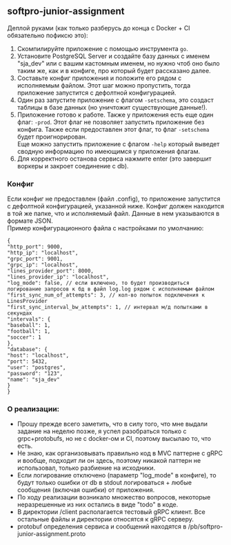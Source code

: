 ## softpro-junior-assignment

Деплой руками (как только разберусь до конца с Docker + CI обязательно пофиксю это):
1. Скомпилируйте приложение с помощью инструмента `go`.
2. Установите PostgreSQL Server и создайте базу данных с именем "sja_dev"
или с вашим кастомным именем, но нужно чтоб оно было таким же, как и в конфиге, про который будет рассказано далее.
3. Составьте конфиг приложения и положите его рядом с исполняемым файлом. Этот шаг можно пропустить, тогда приложение запустится
с дефолтной конфигурацией.
4. Один раз запустите приложение с флагом `-setschema`, это создаст таблицы в базе данных (но уничтожит существующие данные!).
5. Приложение готово к работе. Также у приложения есть еще один флаг: `-prod`. Этот флаг 
не позволяет запустить приложение без конфига. Также если предоставлен этот флаг, то флаг `-setschema` будет проигнорирован.  
Еще можно запустить приложение с флагом `-help` который выведет сводную информацию по имеющимся у приложения флагам.
6. Для корректного останова сервиса нажмите enter (это завершит воркеры и закроет соединение с db).

### Конфиг
Если конфиг не предоставлен (файл .config), то приложение запустится с дефолтной конфигурацией, указанной ниже.
Конфиг должен находится в той же папке, что и исполняемый файл. Данные в нем указываются в формате JSON.  
Пример конфигурационного файла с настройками по умолчанию:

```
{
"http_port": 9000,
"http_ip": "localhost",
"grpc_port": 9001,
"grpc_ip": "localhost",
"lines_provider_port": 8000,
"lines_provider_ip": "localhost",
"log_mode": false, // если включено, то будет производиться логирование запросов к бд в файл log.log рядом с исполняемым файлом
"first_sync_num_of_attempts": 3, // кол-во попыток подключения к LinesProvider
"first_sync_interval_bw_attempts": 1, // интервал м/д попытками в секундах
"intervals": {
"baseball": 1,
"football": 1,
"soccer": 1
},
"database": {
"host": "localhost",
"port": 5432,
"user": "postgres",
"password": "123",
"name": "sja_dev"
}
}
```

### О реализации:
* Прошу прежде всего заметить, что в силу того, что мне выдали задание на неделю позже,
 я успел разобраться только с grpc+protobufs, но не с docker-ом и CI, поэтому высылаю то, что есть.
* Не знаю, как организовывать правильно код в MVC паттерне с gRPC и вообще, подходит ли он здесь, поэтому 
никакой паттерн не использовал, только разбиение на исходники.
* Если логирование отключено (параметр "log_mode" в конфиге), 
то будут только ошибки от db в stdout логироваться + любые сообщения (включая ошибки) от приложения.
* По ходу реализации возникало множество вопросов, некоторые неразрешенные из них остались в виде "todo" в коде.
* В директории /client располагается тестовый gRPC клиент. Все остальные файлы и директории относятся к gRPC серверу.
* protobuf определения сервиса и сообщений находятся в /pb/softpro-junior-assignment.proto
